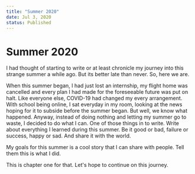 ```yaml
---
title: "Summer 2020"
date: Jul 3, 2020
status: Published
---
```


# Summer 2020

I had thought of starting to write or at least chronicle my journey into this strange summer a while ago. But its better late than never. So, here we are.

When this summer began, I had just lost an internship, my flight home was cancelled and every plan I had made for the foreseeable future was put on halt. Like everyone else, COVID-19 had changed my every arrangement. With school being online, I sat everyday in my room, looking at the news hoping for it to subside before the summer began. But well, we know what happened. Anyway, instead of doing nothing and letting my summer go to waste, I decided to do what I can. One of those things in to write. Write about everything I learned during this summer. Be it good or bad, failure or success, happy or sad. And share it with the world.

My goals for this summer is a cool story that I can share with people. Tell them this is what I did.

This is chapter one for that. Let's hope to continue on this journey.
